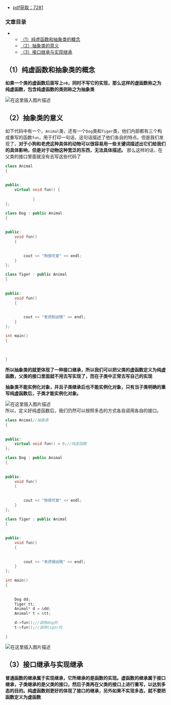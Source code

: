  

- [pdf获取：7281](https://url18.ctfile.com/f/22722418-803656481-b71b2c)

### 文章目录

- - [（1）纯虚函数和抽象类的概念](#1_4)
  - [（2）抽象类的意义](#2_8)
  - [（3）接口继承与实现继承](#3_87)

## （1）纯虚函数和抽象类的概念

**如果一个类的虚函数后面写上`=0`，同时不写它的实现，那么这样的虚函数称之为纯虚函数，包含纯虚函数的类则称之为抽象类**

![在这里插入图片描述](https://ziquyun.com/main/csdn/img?url=https%3A%2F%2Fimg-blog.csdnimg.cn%2F20210509220717509.png%3Fx-oss-process%3Dimage%2Fwatermark%2Ctype_ZmFuZ3poZW5naGVpdGk%2Cshadow_10%2Ctext_aHR0cHM6Ly9ibG9nLmNzZG4ubmV0L3FxXzM5MTgzMDM0%2Csize_16%2Ccolor_FFFFFF%2Ct_70&rfUrl=https%3A%2F%2Fzhangxing-tech.blog.csdn.net%2Farticle%2Fdetails%2F116672744)

## （2）抽象类的意义

如下代码中有一个，`Animal`类，还有一个`Dog`类和`Tiger`类，他们内部都有三个构成重写的函数`fun`，用于打印一句话，这句话描述了他们各自的特点。但是我们发现了，**对于小狗和老虎这种具体的动物可以很容易用一些关键词描述出它们给我们的具体影响，但是对于动物这种宽泛的东西，无法具体描述。** 那么这样的话，在父类的接口里面就没有去写这些代码了

```cpp
class Animal
{
            
            
public:
	virtual void fun() {
            
            }
};

class Dog : public Animal
{
            
            
public:
	void fun()
	{
            
            
		cout << "狗很可爱" << endl;
	}
};

class Tiger : public Animal
{
            
            
public:
	void fun()
	{
            
            
		cout << "老虎和凶残" << endl;
	}
};

int main()
{
            
            
	
}
```

**所以抽象类的就更体现了一种接口继承，所以我们可以把父类的虚函数定义为纯虚函数，父类的接口里面就不用去写实现了，而在子类中正常去写自己的实现**

**抽象类不能实例化对象，并且子类继承后也不能实例化对象，只有当子类明确的重写纯虚函数后，子类才能实例化对象。**

![在这里插入图片描述](https://ziquyun.com/main/csdn/img?url=https%3A%2F%2Fimg-blog.csdnimg.cn%2F202105092216466.png%3Fx-oss-process%3Dimage%2Fwatermark%2Ctype_ZmFuZ3poZW5naGVpdGk%2Cshadow_10%2Ctext_aHR0cHM6Ly9ibG9nLmNzZG4ubmV0L3FxXzM5MTgzMDM0%2Csize_16%2Ccolor_FFFFFF%2Ct_70&rfUrl=https%3A%2F%2Fzhangxing-tech.blog.csdn.net%2Farticle%2Fdetails%2F116672744)  
所以，定义好纯虚函数后，我们仍然可以按照多态的方式各自调用各自的接口。

```cpp
class Animal//抽象类
{
            
            
public:
	virtual void fun() = 0;//纯虚函数
};

class Dog : public Animal
{
            
            
public:
	void fun()
	{
            
            
		cout << "狗很可爱" << endl;
	}
};

class Tiger : public Animal
{
            
            
public:
	void fun()
	{
            
            
		cout << "老虎很凶残" << endl;
	}
};

int main()
{
            
            
	Dog dd;
	Tiger tt;
	Animal* d = &dd;
	Animal* t = &tt;

	d->fun();//调用dog的
	t->fun();//调用tiger的

}
```

![在这里插入图片描述](https://ziquyun.com/main/csdn/img?url=https%3A%2F%2Fimg-blog.csdnimg.cn%2F20210509222010976.png%3Fx-oss-process%3Dimage%2Fwatermark%2Ctype_ZmFuZ3poZW5naGVpdGk%2Cshadow_10%2Ctext_aHR0cHM6Ly9ibG9nLmNzZG4ubmV0L3FxXzM5MTgzMDM0%2Csize_16%2Ccolor_FFFFFF%2Ct_70&rfUrl=https%3A%2F%2Fzhangxing-tech.blog.csdn.net%2Farticle%2Fdetails%2F116672744)

## （3）接口继承与实现继承

**普通函数的继承属于实现继承，它所继承的是函数的实现。虚函数的继承属于接口继承，子类继承的是父类的接口，然后子类再在父类的接口上进行重写，以达到多态的目的。纯虚函数则更好的体现了接口的继承，另外如果不实现多态，就不要把函数定义为虚函数**